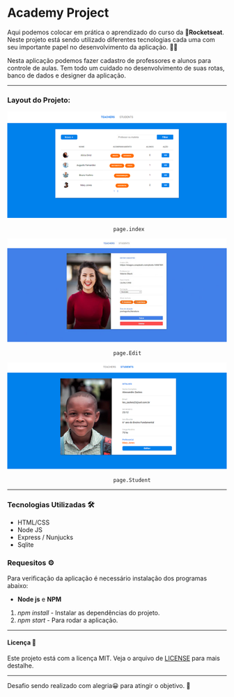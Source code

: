 # Academy Project

Aqui podemos colocar em prática o aprendizado do curso da :rocket:**Rocketseat**. Neste projeto está sendo utilizado diferentes tecnologias cada uma com seu importante papel no desenvolvimento da aplicação. :technologist:

Nesta aplicação podemos fazer cadastro de professores e alunos para controle de aulas. Tem todo um cuidado no desenvolvimento de suas rotas, banco de dados e designer da aplicação. 

***
### Layout do Projeto:

![página index](https://raw.githubusercontent.com/wevdiaz/workshop-LaunchBase/master/Academy_Project/img-Teachers/academy_teachers_index.png)

                                      page.index

![página Edit](https://raw.githubusercontent.com/wevdiaz/workshop-LaunchBase/master/Academy_Project/img-Teachers/edit_teachers.jpg)

                                      page.Edit

![página estudante](https://raw.githubusercontent.com/wevdiaz/workshop-LaunchBase/master/Academy_Project/img-Teachers/academy_project_students_index.png)

                                      page.Student



***

### Tecnologias Utilizadas :hammer_and_wrench:

* HTML/CSS
* Node JS
* Express / Nunjucks
* Sqlite 

### Requesitos :gear:

Para verificação da aplicação é necessário instalação dos programas abaixo:

*  **Node js** e **NPM**
1. *npm install* - Instalar as dependências do projeto.
1. *npm start* - Para rodar a aplicação.

***

#### Licença :scroll:
 
 Este projeto está com a licença MIT. Veja o arquivo de [LICENSE](https://github.com/wevdiaz/NLW-Ecoleta/blob/master/LICENSE) para mais destalhe.
 
 ***

Desafio sendo realizado com alegria:grinning: para atingir o objetivo. :dart:
